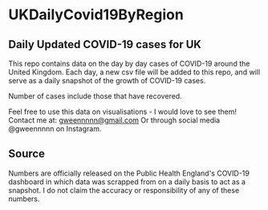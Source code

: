 # UKDailyCovid19ByRegion


## Daily Updated COVID-19 cases for UK
This repo contains data on the day by day cases of COVID-19 around the United Kingdom. Each day, a new csv file will be added to this repo, and will serve as a daily snapshot of the growth of COVID-19 cases.

Number of cases include those that have recovered.

Feel free to use this data on visualisations - I would love to see them! 
Contact me at: gweennnnn@gmail.com 
Or through social media @gweennnnn on Instagram.


## Source
Numbers are officially released on the Public Health England's COVID-19 dashboard in which data was scrapped from on a daily basis to act as a snapshot. I do not claim the accuracy or responsibility of any of these numbers.

